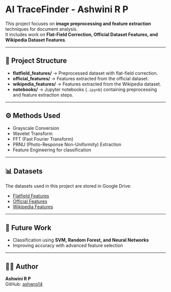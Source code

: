 # AI TraceFinder - Ashwini R P

This project focuses on **image preprocessing and feature extraction** techniques for document analysis.  
It includes work on **Flat-Field Correction, Official Dataset Features, and Wikipedia Dataset Features**.

---

## 📂 Project Structure
- **flatfield_features/** → Preprocessed dataset with flat-field correction.  
- **official_features/** → Features extracted from the official dataset.  
- **wikipedia_features/** → Features extracted from the Wikipedia dataset.  
- **notebooks/** → Jupyter notebooks (`.ipynb`) containing preprocessing and feature extraction steps.  

---

## ⚙️ Methods Used
- Grayscale Conversion  
- Wavelet Transform  
- FFT (Fast Fourier Transform)  
- PRNU (Photo-Response Non-Uniformity) Extraction  
- Feature Engineering for classification  

---

## 📊 Datasets
The datasets used in this project are stored in Google Drive:  
- [Flatfield Features](https://drive.google.com/drive/folders/14e0Ml48Vd6fgq56vAN9NvJeL0pDNhzFX?usp=drive_link)  
- [Official Features](https://drive.google.com/drive/folders/1Uetwek92qsx7T3mlNe6DteDyBZh631FP?usp=drive_link)  
- [Wikipedia Features](https://drive.google.com/drive/folders/1PAUDTxNcrMMimqn9dWtddJ9NJCYqKRDX?usp=drive_link)  

---

## 🚀 Future Work
- Classification using **SVM, Random Forest, and Neural Networks**  
- Improving accuracy with advanced feature selection  

---

## 👩‍💻 Author
**Ashwini R P**  
GitHub: [ashwrp14](https://github.com/ashwrp14)  
